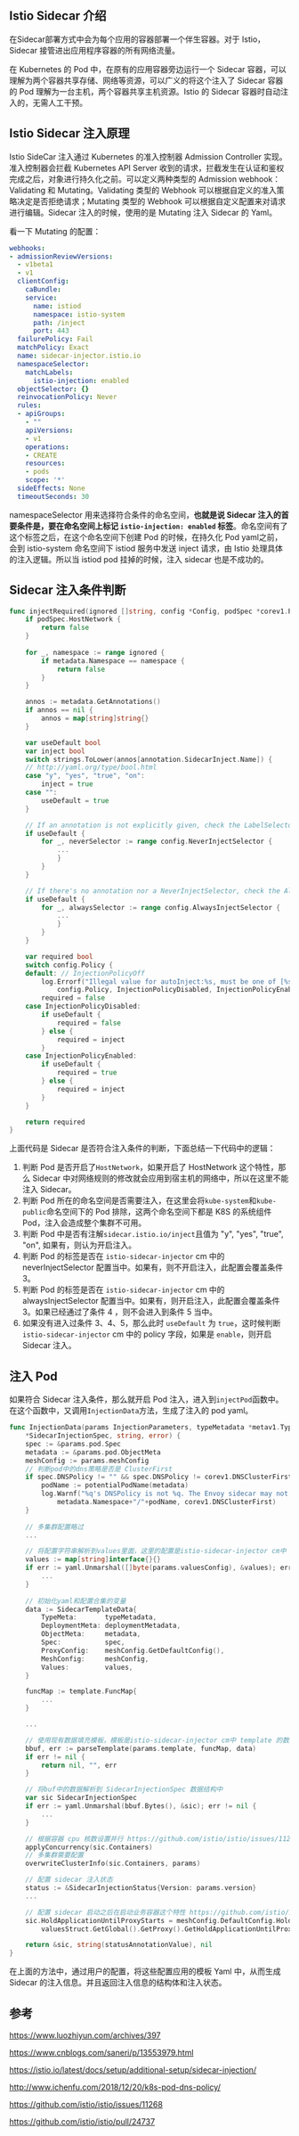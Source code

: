 ## Istio Sidecar 介绍

在Sidecar部署方式中会为每个应用的容器部署一个伴生容器。对于 Istio，Sidecar 接管进出应用程序容器的所有网络流量。

在 Kubernetes 的 Pod 中，在原有的应用容器旁边运行一个 Sidecar 容器，可以理解为两个容器共享存储、网络等资源，可以广义的将这个注入了 Sidecar 容器的 Pod 理解为一台主机，两个容器共享主机资源。Istio 的 Sidecar 容器时自动注入的，无需人工干预。

## Istio Sidecar 注入原理

Istio SideCar 注入通过 Kubernetes 的准入控制器 Admission Controller 实现。准入控制器会拦截 Kubernetes API Server 收到的请求，拦截发生在认证和鉴权完成之后，对象进行持久化之前。可以定义两种类型的 Admission webhook：Validating 和 Mutating。Validating 类型的 Webhook 可以根据自定义的准入策略决定是否拒绝请求；Mutating 类型的 Webhook 可以根据自定义配置来对请求进行编辑。Sidecar 注入的时候，使用的是 Mutating 注入 Sidecar 的 Yaml。

看一下 Mutating 的配置：
```yaml
webhooks:
- admissionReviewVersions:
  - v1beta1
  - v1
  clientConfig:
    caBundle: 
    service:
      name: istiod
      namespace: istio-system
      path: /inject
      port: 443
  failurePolicy: Fail
  matchPolicy: Exact
  name: sidecar-injector.istio.io
  namespaceSelector:
    matchLabels:
      istio-injection: enabled
  objectSelector: {}
  reinvocationPolicy: Never
  rules:
  - apiGroups:
    - ""
    apiVersions:
    - v1
    operations:
    - CREATE
    resources:
    - pods
    scope: '*'
  sideEffects: None
  timeoutSeconds: 30
```
namespaceSelector 用来选择符合条件的命名空间，**也就是说 Sidecar 注入的首要条件是，要在命名空间上标记 `istio-injection: enabled` 标签**。命名空间有了这个标签之后，在这个命名空间下创建 Pod 的时候，在持久化 Pod yaml之前，会到 istio-system 命名空间下 istiod 服务中发送 inject 请求，由 Istio 处理具体的注入逻辑。所以当 istiod pod 挂掉的时候，注入 sidecar 也是不成功的。

## Sidecar 注入条件判断

```go
func injectRequired(ignored []string, config *Config, podSpec *corev1.PodSpec, metadata *metav1.ObjectMeta) bool {
	if podSpec.HostNetwork {
		return false
	}
	
	for _, namespace := range ignored {
		if metadata.Namespace == namespace {
			return false
		}
	}

	annos := metadata.GetAnnotations()
	if annos == nil {
		annos = map[string]string{}
	}

	var useDefault bool
	var inject bool
	switch strings.ToLower(annos[annotation.SidecarInject.Name]) {
	// http://yaml.org/type/bool.html
	case "y", "yes", "true", "on":
		inject = true
	case "":
		useDefault = true
	}

	// If an annotation is not explicitly given, check the LabelSelectors, starting with NeverInject
	if useDefault {
		for _, neverSelector := range config.NeverInjectSelector {
			...
			}
		}
	}

	// If there's no annotation nor a NeverInjectSelector, check the AlwaysInject one
	if useDefault {
		for _, alwaysSelector := range config.AlwaysInjectSelector {
			...
			}
		}
	}

	var required bool
	switch config.Policy {
	default: // InjectionPolicyOff
		log.Errorf("Illegal value for autoInject:%s, must be one of [%s,%s]. Auto injection disabled!",
			config.Policy, InjectionPolicyDisabled, InjectionPolicyEnabled)
		required = false
	case InjectionPolicyDisabled:
		if useDefault {
			required = false
		} else {
			required = inject
		}
	case InjectionPolicyEnabled:
		if useDefault {
			required = true
		} else {
			required = inject
		}
	}

	return required
}
```
上面代码是 Sidecar 是否符合注入条件的判断，下面总结一下代码中的逻辑：
1. 判断 Pod 是否开启了`HostNetwork`，如果开启了 HostNetwork 这个特性，那么 Sidecar 中对网络规则的修改就会应用到宿主机的网络中，所以在这里不能注入 Sidecar。
2. 判断 Pod 所在的命名空间是否需要注入，在这里会将`kube-system`和`kube-public`命名空间下的 Pod 排除，这两个命名空间下都是 K8S 的系统组件 Pod，注入会造成整个集群不可用。
3. 判断 Pod 中是否有注解`sidecar.istio.io/inject`且值为 "y", "yes", "true", "on", 如果有，则认为开启注入。
4. 判断 Pod 的标签是否在 `istio-sidecar-injector` cm 中的 neverInjectSelector 配置当中。如果有，则不开启注入，此配置会覆盖条件 3。
5. 判断 Pod 的标签是否在 `istio-sidecar-injector` cm 中的 alwaysInjectSelector 配置当中。如果有，则开启注入，此配置会覆盖条件 3。如果已经通过了条件 4 ，则不会进入到条件 5 当中。
6. 如果没有进入过条件 3、4、5，那么此时 `useDefault` 为 `true`，这时候判断`istio-sidecar-injector` cm 中的 policy 字段，如果是 `enable`，则开启 Sidecar 注入。

## 注入 Pod
如果符合 Sidecar 注入条件，那么就开启 Pod 注入，进入到`injectPod`函数中。在这个函数中，又调用`InjectionData`方法，生成了注入的 pod yaml。
```go
func InjectionData(params InjectionParameters, typeMetadata *metav1.TypeMeta, deploymentMetadata *metav1.ObjectMeta) (
	*SidecarInjectionSpec, string, error) {
	spec := &params.pod.Spec
	metadata := &params.pod.ObjectMeta
	meshConfig := params.meshConfig
	// 判断pod中的dns策略是否是 ClusterFirst
	if spec.DNSPolicy != "" && spec.DNSPolicy != corev1.DNSClusterFirst {
		podName := potentialPodName(metadata)
		log.Warnf("%q's DNSPolicy is not %q. The Envoy sidecar may not able to connect to Istio Pilot",
			metadata.Namespace+"/"+podName, corev1.DNSClusterFirst)
	}
	
	// 多集群配置略过
	...

	// 将配置字符串解析到values里面，这里的配置是istio-sidecar-injector cm中 values 的数据内容
	values := map[string]interface{}{}
	if err := yaml.Unmarshal([]byte(params.valuesConfig), &values); err != nil {
		...
	}
    
	// 初始化yaml和配置合集的变量
	data := SidecarTemplateData{
		TypeMeta:       typeMetadata,
		DeploymentMeta: deploymentMetadata,
		ObjectMeta:     metadata,
		Spec:           spec,
		ProxyConfig:    meshConfig.GetDefaultConfig(),
		MeshConfig:     meshConfig,
		Values:         values,
	}

	funcMap := template.FuncMap{
		...
	}

	...

	// 使用现有数据填充模板，模板是istio-sidecar-injector cm中 template 的数据内容
	bbuf, err := parseTemplate(params.template, funcMap, data)
	if err != nil {
		return nil, "", err
	}

	// 将buf中的数据解析到 SidecarInjectionSpec 数据结构中
	var sic SidecarInjectionSpec
	if err := yaml.Unmarshal(bbuf.Bytes(), &sic); err != nil {
		...
	}

	// 根据容器 cpu 核数设置并行 https://github.com/istio/istio/issues/11268
	applyConcurrency(sic.Containers)
	// 多集群需要配置
	overwriteClusterInfo(sic.Containers, params)

	// 配置 sidecar 注入状态
	status := &SidecarInjectionStatus{Version: params.version}
	...

	// 配置 sidecar 启动之后在启动业务容器这个特性 https://github.com/istio/istio/pull/24737
	sic.HoldApplicationUntilProxyStarts = meshConfig.DefaultConfig.HoldApplicationUntilProxyStarts.GetValue() ||
		valuesStruct.GetGlobal().GetProxy().GetHoldApplicationUntilProxyStarts().GetValue()

	return &sic, string(statusAnnotationValue), nil
}
```
在上面的方法中，通过用户的配置，将这些配置应用的模板 Yaml 中，从而生成 Sidecar 的注入信息。并且返回注入信息的结构体和注入状态。

## 参考
https://www.luozhiyun.com/archives/397

https://www.cnblogs.com/saneri/p/13553979.html

https://istio.io/latest/docs/setup/additional-setup/sidecar-injection/

http://www.ichenfu.com/2018/12/20/k8s-pod-dns-policy/

https://github.com/istio/istio/issues/11268

https://github.com/istio/istio/pull/24737
